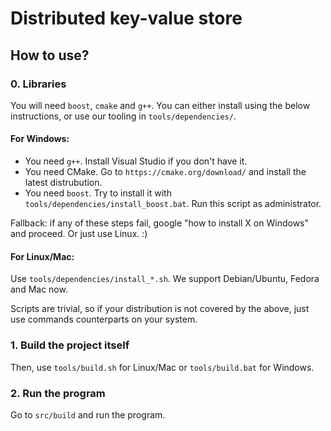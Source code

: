 # Distributed key-value store

## How to use?
### 0. Libraries
You will need `boost`, `cmake` and `g++`. You can either install using the below instructions, or use our tooling in `tools/dependencies/`.

#### For Windows:
- You need `g++`. Install Visual Studio if you don't have it.
- You need CMake. Go to `https://cmake.org/download/` and install the latest distrubution.
- You need `boost`. Try to install it with `tools/dependencies/install_boost.bat`. Run this script as administrator. 

Fallback: if any of these steps fail, google "how to install X on Windows" and proceed. Or just use Linux. :)

#### For Linux/Mac:
Use `tools/dependencies/install_*.sh`. We support Debian/Ubuntu, Fedora and Mac now. 

Scripts are trivial, so if your distribution is not covered by the above, just use commands counterparts on your system.

### 1. Build the project itself
Then, use `tools/build.sh` for Linux/Mac or `tools/build.bat` for Windows.

### 2. Run the program
Go to `src/build` and run the program.
